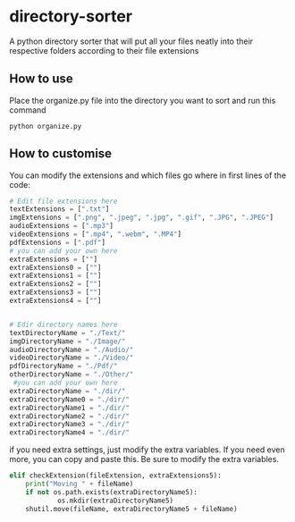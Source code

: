 # directory-sorter
A python directory sorter that will put all your files neatly into their respective folders according to their file extensions

## How to use

Place the organize.py file into the directory you want to sort and run this command

``` shell
python organize.py
```

## How to customise

You can modify the extensions and which files go where in first lines of the code:

``` python
# Edit file extensions here
textExtensions = [".txt"]
imgExtensions = [".png", ".jpeg", ".jpg", ".gif", ".JPG", ".JPEG"]
audioExtensions = [".mp3"]
videoExtensions = [".mp4", ".webm", ".MP4"]
pdfExtensions = [".pdf"]
# you can add your own here
extraExtensions = [""] 
extraExtensions0 = [""]
extraExtensions1 = [""]
extraExtensions2 = [""]
extraExtensions3 = [""]
extraExtensions4 = [""]


# Edir directory names here
textDirectoryName = "./Text/"
imgDirectoryName = "./Image/"
audioDirectoryName = "./Audio/"
videoDirectoryName = "./Video/"
pdfDirectoryName = "./Pdf/"
otherDirectoryName = "./Other/"
 #you can add your own here
extraDirectoryName = "./dir/"
extraDirectoryName0 = "./dir/"
extraDirectoryName1 = "./dir/"
extraDirectoryName2 = "./dir/"
extraDirectoryName3 = "./dir/"
extraDirectoryName4 = "./dir/"
```

if you need extra settings, just modify the extra variables. If you need even more, you can copy and paste this. Be sure to modify the extra variables.
``` python
elif checkExtension(fileExtension, extraExtensions5):
    print("Moving " + fileName)
    if not os.path.exists(extraDirectoryName5):
            os.mkdir(extraDirectoryName5)
    shutil.move(fileName, extraDirectoryName5 + fileName) 
        
```
